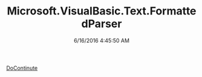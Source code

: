 ﻿---
title: Microsoft.VisualBasic.Text.FormattedParser
date: 6/16/2016 4:45:50 AM
---

[DoContinute](T-Microsoft.VisualBasic.Text.FormattedParser.DoContinute.html)
